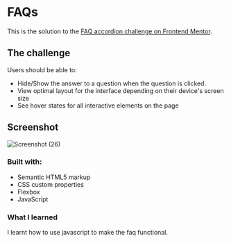 # FAQs
This is the solution to the [FAQ accordion challenge on Frontend Mentor](https://www.frontendmentor.io/challenges/faq-accordion-wyfFdeBwBz).
## The challenge
Users should be able to:
- Hide/Show the answer to a question when the question is clicked.
- View optimal layout for the interface depending on their device's screen size
- See hover states for all interactive elements on the page

## Screenshot
![Screenshot (26)](https://github.com/AMAZEEN12/FAQs/assets/148065911/4c81e75e-ebfe-4c63-9d13-9d90ef527d5f)

### Built with:
- Semantic HTML5 markup
- CSS custom properties
- Flexbox
- JavaScript

### What I learned
I learnt how to use javascript to make the faq functional.

